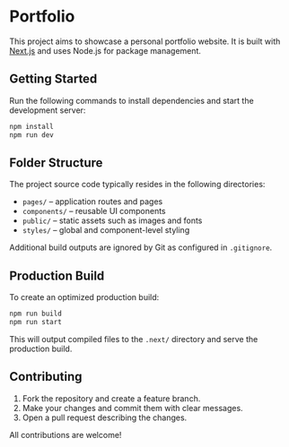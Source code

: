 # Portfolio

This project aims to showcase a personal portfolio website. It is built with [Next.js](https://nextjs.org/) and uses Node.js for package management.

## Getting Started

Run the following commands to install dependencies and start the development server:

```bash
npm install
npm run dev
```

## Folder Structure

The project source code typically resides in the following directories:

- `pages/` – application routes and pages
- `components/` – reusable UI components
- `public/` – static assets such as images and fonts
- `styles/` – global and component-level styling

Additional build outputs are ignored by Git as configured in `.gitignore`.

## Production Build

To create an optimized production build:

```bash
npm run build
npm run start
```

This will output compiled files to the `.next/` directory and serve the production build.

## Contributing

1. Fork the repository and create a feature branch.
2. Make your changes and commit them with clear messages.
3. Open a pull request describing the changes.

All contributions are welcome!
